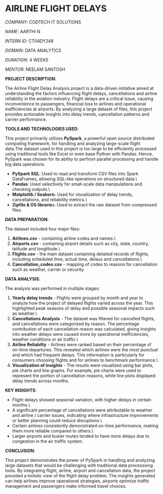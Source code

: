 # AIRLINE FLIGHT DELAYS

_COMPANY_: CODTECH IT SOLUTIONS

_NAME_: AARTHI N

_INTERN ID_: CT04DY248

_DOMAIN_: DATA ANALYTICS

_DURATION_: 4 WEEKS

_MENTOR_: NEELAM SANTOSH

**PROJECT DESCRIPTION**:

The Airline Flight Delay Analysis project is a data-driven initiative aimed at understanding the factors influencing flight delays, cancellations and airline reliability in the aviation industry. Flight delays are a critical issue, causing inconvenience to passengers, financial loss to airlines and operational inefficiencies at airports. By analyzing a large dataset of files, this project provides actionable insights into delay trends, cancellation patterns and carrier performance.
         
**TOOLS AND TECHNOLOGIES USED**:

This project primarily utilizes **PySpark**, a powerful open source distributed computing framework, for handling and analyzing large-scale flight data.The dataset used in this project is too large to be efficiently processed using traditional tools like Excel or even base Python with Pandas. Hence, PySpark was chosen for its ability to perfrom parallel processing and handle big data operations.

  * **PySpark SQL**: Used to read and transform CSV files into Spark DataFrames, allowing SQL-like operations on structured data.\
  * **Pandas**: Used selectively for small-scale data manipulations and checking outputs.\
  * **Matplotlib / Seaborn**: Used for visualization of delay trends, cancellations, and reliability metrics.\
  * **Zipfile & OS librarie**s: Used to extract the raw dataset from compressed files.

**DATA PREPARATION**:

The dataset included four major files:

 1. **Airlines.csv** - containing airline codes and names.\
 2. **Airports.csv** - containing airport details such as city, state, country, latitude and longtitude.\
 3. **Flights.csv** - the main dataset containing detailed records of flights, including scheduled time, actual time, delaus and cancellations.\
 4. **Cancellation_codes.csv** - mapping of codes to reasons for cancellation such as weather, carrier or security.

**DATA ANALYSIS**:

The analysis was performed in multiple stages:

 1. **Yearly delay trends** - Flights were grouped by month and year to analyze how the project of delayed flights varied across the year. This highlighted peak seasons of delay and possible seasonal impacts such as weather.\
 2. **Cancellations Analysis** - The dataset was filtered for cancelled flights, and cancellations were categorized by reason. The percentage contribution of each cancellation reason was calculated, giving insights into weather delays were caused more by operational inefficiencies, weather conditions or air traffic.\
 3. **Airline Reliabilty** - Airlines were ranked based on their percentage of on-time departures. This revealed which airlines were the most punctual and which had frequent delays. This information is particularly for consumers choosing flights and for airlines to benchmark performance.\
 4. **Visualization of insights** - The results were visualized using bar plots, pie charts and line graphs. For example, pie charts were used to represent the portion of cancellation reasons, while line plots displayed delay trends across months.

**KEY INSIGHTS**:

* Flight delays showed seasonal variation, with higher delays in certain months.\
* A significant percentage of cancellations were attributable to weather and airline / carrier issues, indicating where infrastructure improvements or better planning could reduce disruptions.\
* Certain airlines consistently demonstrated on-time performance, making them more reliable compared to others.\
* Larger airports and busier routes tended to have more delays due to congestion in the air traffic system.

**CONCLUSION**:

This project demonstrates the power of PySpark in handling and analyzing large datasets that would be challenging with traditional data processsing tools. By integrating flight, airline, airport and cancellation data, the project provided a holistic view of the flight delay problem. The insights generated can help airlines improve operational strategies, airports optimize traffic management and passengers make informed travel choices.
     
